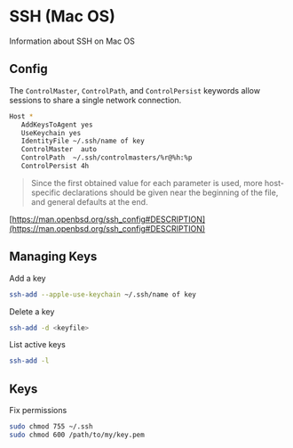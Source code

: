 # SSH (Mac OS)

Information about SSH on Mac OS

## Config

The `ControlMaster`, `ControlPath`, and `ControlPersist` keywords allow sessions to share a single
network connection.

```bash
Host *
   AddKeysToAgent yes
   UseKeychain yes
   IdentityFile ~/.ssh/name of key
   ControlMaster  auto
   ControlPath  ~/.ssh/controlmasters/%r@%h:%p
   ControlPersist 4h
```

> Since the first obtained value for each parameter is used, more host-specific declarations should
> be given near the beginning of the file, and general defaults at the end.

[https://man.openbsd.org/ssh_config#DESCRIPTION](https://man.openbsd.org/ssh_config#DESCRIPTION)

## Managing Keys

Add a key

```bash
ssh-add --apple-use-keychain ~/.ssh/name of key
```

Delete a key

```bash
ssh-add -d <keyfile>
```

List active keys

```bash
ssh-add -l
```

## Keys

Fix permissions

```bash
sudo chmod 755 ~/.ssh
sudo chmod 600 /path/to/my/key.pem
```
